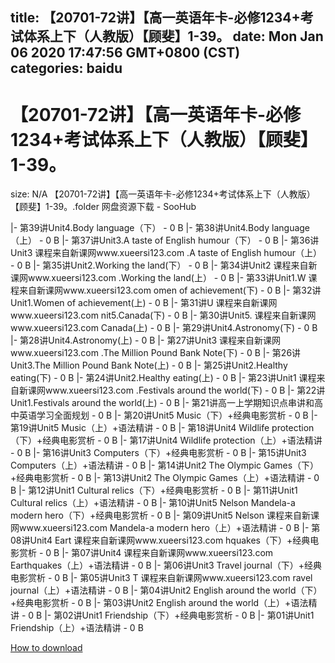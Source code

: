 
title: 【20701-72讲】【高一英语年卡-必修1234+考试体系上下（人教版）【顾斐】1-39。
date: Mon Jan 06 2020 17:47:56 GMT+0800 (CST)    
categories: baidu
---

# 【20701-72讲】【高一英语年卡-必修1234+考试体系上下（人教版）【顾斐】1-39。
size: N/A
 【20701-72讲】【高一英语年卡-必修1234+考试体系上下（人教版）【顾斐】1-39。.folder 网盘资源下载 - SooHub
 
|- 第39讲Unit4.Body language（下） - 0 B
|- 第38讲Unit4.Body language（上） - 0 B
|- 第37讲Unit3.A taste of English humour（下） - 0 B
|- 第36讲Unit3 课程来自新课网www.xueersi123.com .A taste of English humour（上） - 0 B
|- 第35讲Unit2.Working the land(下） - 0 B
|- 第34讲Unit2 课程来自新课网www.xueersi123.com .Working the land(上） - 0 B
|- 第33讲Unit1.W 课程来自新课网www.xueersi123.com omen of achievement(下) - 0 B
|- 第32讲Unit1.Women of achievement(上) - 0 B
|- 第31讲U 课程来自新课网www.xueersi123.com nit5.Canada(下) - 0 B
|- 第30讲Unit5. 课程来自新课网www.xueersi123.com Canada(上) - 0 B
|- 第29讲Unit4.Astronomy(下) - 0 B
|- 第28讲Unit4.Astronomy(上) - 0 B
|- 第27讲Unit3 课程来自新课网www.xueersi123.com .The Million Pound Bank Note(下) - 0 B
|- 第26讲Unit3.The Million Pound Bank Note(上) - 0 B
|- 第25讲Unit2.Healthy eating(下) - 0 B
|- 第24讲Unit2.Healthy eating(上) - 0 B
|- 第23讲Unit1 课程来自新课网www.xueersi123.com .Festivals around the world(下) - 0 B
|- 第22讲Unit1.Festivals around the world(上) - 0 B
|- 第21讲高一上学期知识点串讲和高中英语学习全面规划 - 0 B
|- 第20讲Unit5 Music（下）+经典电影赏析 - 0 B
|- 第19讲Unit5 Music（上）+语法精讲 - 0 B
|- 第18讲Unit4 Wildlife protection（下）+经典电影赏析 - 0 B
|- 第17讲Unit4 Wildlife protection（上）+语法精讲 - 0 B
|- 第16讲Unit3 Computers（下）+经典电影赏析 - 0 B
|- 第15讲Unit3 Computers（上）+语法精讲 - 0 B
|- 第14讲Unit2 The Olympic Games（下）+经典电影赏析 - 0 B
|- 第13讲Unit2 The Olympic Games（上）+语法精讲 - 0 B
|- 第12讲Unit1 Cultural relics（下）+经典电影赏析 - 0 B
|- 第11讲Unit1 Cultural relics（上）+语法精讲 - 0 B
|- 第10讲Unit5 Nelson Mandela-a modern hero（下）+经典电影赏析 - 0 B
|- 第09讲Unit5 Nelson 课程来自新课网www.xueersi123.com Mandela-a modern hero（上）+语法精讲 - 0 B
|- 第08讲Unit4 Eart 课程来自新课网www.xueersi123.com hquakes（下）+经典电影赏析 - 0 B
|- 第07讲Unit4  课程来自新课网www.xueersi123.com Earthquakes（上）+语法精讲 - 0 B
|- 第06讲Unit3 Travel journal（下）+经典电影赏析 - 0 B
|- 第05讲Unit3 T 课程来自新课网www.xueersi123.com ravel journal（上）+语法精讲 - 0 B
|- 第04讲Unit2 English around the world（下）+经典电影赏析 - 0 B
|- 第03讲Unit2 English around the world（上）+语法精讲 - 0 B
|- 第02讲Unit1 Friendship（下）+经典电影赏析 - 0 B
|- 第01讲Unit1 Friendship（上）+语法精讲 - 0 B

[How to download](https://bpcam.bemobtrk.com/go/2ceec3aa-1ca2-46d6-b9ff-aaa5c184517c?jno=1096)